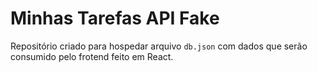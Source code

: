 # Minhas Tarefas API Fake

Repositório criado para hospedar arquivo `db.json` com dados que serão consumido pelo frotend feito em React.